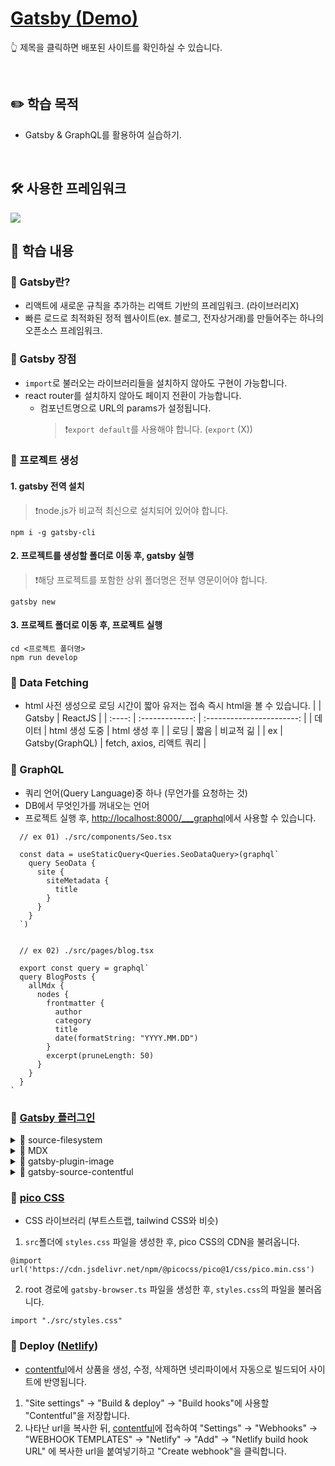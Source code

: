 # [Gatsby (Demo)](https://soft-kitten-518cf1.netlify.app/)

:point_up_2: 제목을 클릭하면 배포된 사이트를 확인하실 수 있습니다.

<br />

## :pencil2: 학습 목적

- Gatsby & GraphQL를 활용하여 실습하기.

<br />

## 🛠️ 사용한 프레임워크

<img src="https://img.shields.io/badge/Gatsby-663399?style=flat-round&logo=gatsby&logoColor=white"/>

<br />

## :book: 학습 내용

### 🔆 Gatsby란?

- 리액트에 새로운 규칙을 추가하는 리액트 기반의 프레임워크. (라이브러리X)
- 빠른 로드로 최적화된 정적 웹사이트(ex. 블로그, 전자상거래)를 만들어주는 하나의 오픈소스 프레임워크.

### 🔆 Gatsby 장점

- `import`로 불러오는 라이브러리들을 설치하지 않아도 구현이 가능합니다.
- react router를 설치하지 않아도 페이지 전환이 가능합니다.
  - 컴포넌트명으로 URL의 params가 설정됩니다.
    > ❗`export default`를 사용해야 합니다. (`export` (X))

### 🔆 프로젝트 생성

#### 1. gatsby 전역 설치

> ❗node.js가 비교적 최신으로 설치되어 있어야 합니다.

```
npm i -g gatsby-cli
```

#### 2. 프로젝트를 생성할 폴더로 이동 후, gatsby 실행

> ❗해당 프로젝트를 포함한 상위 폴더명은 전부 영문이어야 합니다.

```
gatsby new
```

#### 3. 프로젝트 폴더로 이동 후, 프로젝트 실행

```
cd <프로젝트 폴더명>
npm run develop
```

### 🔆 Data Fetching

- html 사전 생성으로 로딩 시간이 짧아 유저는 접속 즉시 html을 볼 수 있습니다.
  | | Gatsby | ReactJS |
  | :----: | :-------------: | :-----------------------: |
  | 데이터 | html 생성 도중 | html 생성 후 |
  | 로딩 | 짧음 | 비교적 긺 |
  | ex | Gatsby(GraphQL) | fetch, axios, 리액트 쿼리 |

### 🔆 GraphQL

- 쿼리 언어(Query Language)중 하나 (무언가를 요청하는 것)
- DB에서 무엇인가를 꺼내오는 언어
- 프로젝트 실행 후, [http://localhost:8000/\_\_\_graphql](http://localhost:8000/___graphql)에서 사용할 수 있습니다.

```
  // ex 01) ./src/components/Seo.tsx

  const data = useStaticQuery<Queries.SeoDataQuery>(graphql`
    query SeoData {
      site {
        siteMetadata {
          title
        }
      }
    }
  `)


  // ex 02) ./src/pages/blog.tsx

  export const query = graphql`
  query BlogPosts {
    allMdx {
      nodes {
        frontmatter {
          author
          category
          title
          date(formatString: "YYYY.MM.DD")
        }
        excerpt(pruneLength: 50)
      }
    }
  }
`
```

### 🔆 [Gatsby 플러그인](https://www.gatsbyjs.com/plugins)

<details>
  <summary>🔌 source-filesystem</summary>
  
- GraphQL에서 더 많은 데이터를 불러올 수 있습니다.

```
npm install gatsby-source-filesystem
```

```
// gatsby-config.ts 'plugins'에 아래 내용을 추가합니다.

plugins: [
  {
    resolve: `gatsby-source-filesystem`,
    options: {
      // The unique name for each instance
      name: `pages`,
      // Path to the directory
      path: `${__dirname}/blog-posts`,
    },
  }
],

```

</details>
<details>
  <summary>🔌 MDX</summary>

- 마크다운 + ReactJS
- ".mdx" 마크다운 파일에 데이터를 생성할 수 있습니다.

```
npm install gatsby-plugin-mdx gatsby-source-filesystem @mdx-js/react
```

```
// gatsby-config.ts 'plugins'에 아래 내용을 추가합니다.

plugins: [
  `gatsby-plugin-mdx`
  {
    ...
  }
],

```

```
// ./blog-posts/Hello.mdx

---
title: Hello everyone
category: personal
date: '2022-10-29'
author: hyerim
slug: hello-everyone
---

# Hello everyone!

Welcome to my blog post. I'm very happy to have you all here with me on this special ocasion.

I want to write something a little bit longer.


```

- "{변수명}.tsx"로 템플릿으로 사용할 수 있습니다.

```
// ex) {mdx.frontmatter__slug}.tsx

export const query = graphql`
  query PostDetail($frontmatter__slug: String) {
    mdx(frontmatter: { slug: { eq: $frontmatter__slug } }) {
      body
      frontmatter {
        author
        category
        date
        slug
        title
      }
    }
  }
`
// 'frontmatter__slug'는 react-router의 '/:slug'나 'useParams()'와 비슷한 역할을 합니다.
```

</details>
<details>
  <summary>🔌 gatsby-plugin-image</summary>

- 정적 이미지와 동적 이미지를 사용할 수 있습니다.

```
npm install gatsby-plugin-image gatsby-plugin-sharp gatsby-source-filesystem gatsby-transformer-sharp
```

```
// gatsby-config.ts 'plugins'에 아래 내용을 추가합니다.

plugins: [
  `gatsby-plugin-image`,
  `gatsby-plugin-sharp`,
  `gatsby-transformer-sharp`,
  {
    ...
  }
],

```

```
// 정적인 이미지 사용 ./src/pages/index.tsx

return <StaticImage src='이미지주소' alt='' />


// 동적인 이미지 사용 ./src/pages/blog/{mdx.frontmatter__slug}.tsx

import { GatsbyImage, getImage } from 'gatsby-plugin-image'

const image = getImage(
  data.mdx?.frontmatter?.headerImage?.childImageSharp?.gatsbyImageData!
)

return <GatsbyImage image={image} alt={} />
```

</details>
<details>
  <summary>🔌 gatsby-source-contentful</summary>

- [contentful](https://www.contentful.com/)은 사이트의 여러 컨텐츠들을 관리할 수 있는 플랫폼입니다.
- [http://localhost:8000/\_\_\_graphql](http://localhost:8000/___graphql)에서 contentful로 관리하는 컨텐츠들의 데이터를 확인할 수 있습니다.

```
npm install gatsby-source-contentful gatsby-plugin-image
```

- contentful의 `spaceId`와 `accessToken`은 [contentful](https://www.contentful.com/)의 settings -> API keys에서 확인하실 수 있습니다. (로그인 필요)

```
// gatsby-config.ts 'plugins'에 아래 내용을 추가합니다.

plugins: [
  {
    resolve: `gatsby-source-contentful`,
    options: {
      spaceId: `your_space_id`,
      accessToken: process.env.CONTENTFUL_ACCESS_TOKEN,
    },
  },
],

```

</details>

### 🔆 [pico CSS](https://picocss.com/)

- CSS 라이브러리 (부트스트랩, tailwind CSS와 비슷)

1. `src`폴더에 `styles.css` 파일을 생성한 후, pico CSS의 CDN을 불려옵니다.

```
@import url('https://cdn.jsdelivr.net/npm/@picocss/pico@1/css/pico.min.css')
```

2. root 경로에 `gatsby-browser.ts` 파일을 생성한 후, `styles.css`의 파일을 불러옵니다.

```
import "./src/styles.css"
```

### 🔆 Deploy ([Netlify](https://app.netlify.com/))

- [contentful](https://www.contentful.com/)에서 상품을 생성, 수정, 삭제하면 넷리파이에서 자동으로 빌드되어 사이트에 반영됩니다.

1. "Site settings" -> "Build & deploy" -> "Build hooks"에 사용할 "Contentful"을 저장합니다.
2. 나타난 url을 복사한 뒤, [contentful](https://www.contentful.com/)에 접속하여 "Settings" -> "Webhooks" -> "WEBHOOK TEMPLATES" -> "Netlify" -> "Add" -> "Netlify build hook URL" 에 복사한 url을 붙여넣기하고 "Create webhook"을 클릭합니다.
